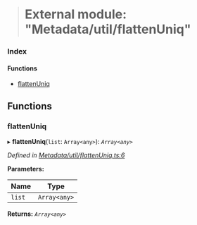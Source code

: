 > # External module: "Metadata/util/flattenUniq"

### Index

#### Functions

* [flattenUniq](_metadata_util_flattenuniq_.md#flattenuniq)

## Functions

###  flattenUniq

▸ **flattenUniq**(`list`: `Array<any>`): *`Array<any>`*

*Defined in [Metadata/util/flattenUniq.ts:6](https://github.com/polkadot-js/api/blob/9abbaab/packages/types/src/Metadata/util/flattenUniq.ts#L6)*

**Parameters:**

Name | Type |
------ | ------ |
`list` | `Array<any>` |

**Returns:** *`Array<any>`*